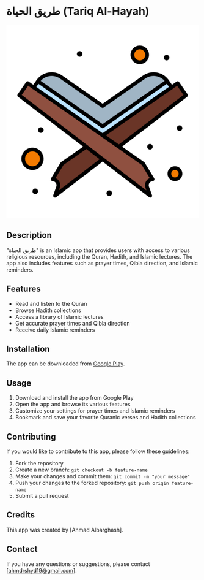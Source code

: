 # طريق الحياة (Tariq Al-Hayah)

![App Icon](https://github.com/ahmadrashed1999/Arsh-Quran/blob/main/assets/playstore.png)

## Description

"طريق الحياة" is an Islamic app that provides users with access to various religious resources, including the Quran, Hadith, and Islamic lectures. The app also includes features such as prayer times, Qibla direction, and Islamic reminders.

## Features

- Read and listen to the Quran
- Browse Hadith collections
- Access a library of Islamic lectures
- Get accurate prayer times and Qibla direction
- Receive daily Islamic reminders

## Installation

The app can be downloaded from [Google Play](https://play.google.com/store/apps/details?id=com.syncfast.quranarsh).

## Usage

1. Download and install the app from Google Play
2. Open the app and browse its various features
3. Customize your settings for prayer times and Islamic reminders
4. Bookmark and save your favorite Quranic verses and Hadith collections

## Contributing

If you would like to contribute to this app, please follow these guidelines:

1. Fork the repository
2. Create a new branch: `git checkout -b feature-name`
3. Make your changes and commit them: `git commit -m "your message"`
4. Push your changes to the forked repository: `git push origin feature-name`
5. Submit a pull request

## Credits

This app was created by [Ahmad Albarghash].
## Contact

If you have any questions or suggestions, please contact [ahmdrshyd19@gmail.com].
